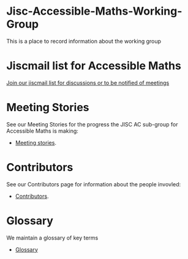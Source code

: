 # Jisc-Accessible-Maths-Working-Group
This is a place to record information about the working group

# Jiscmail list for Accessible Maths
[Join our jiscmail list for discussions or to be notified of meetings](https://jiscmail.ac.uk/accessible-maths)

# Meeting Stories
See our Meeting Stories for the progress the JISC AC sub-group for Accessible Maths is making: 
* [Meeting stories](https://github.com/A11yMaths/JISC-Accessible-Maths-Working-Group/wiki/Meeting-Stories).

# Contributors
See our Contributors page for information about the people invovled: 
* [Contributors](https://github.com/A11yMaths/JISC-Accessible-Maths-Working-Group/wiki/Contributors).

# Glossary
We maintain a glossary of key terms
* [Glossary](https://github.com/A11yMaths/Maths-Glossary)
